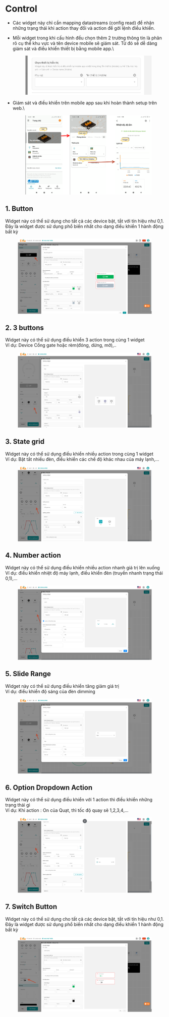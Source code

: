 # Control

* Các widget này chỉ cần mapping datastreams (config read) để nhận những trạng thái khi action thay đổi và action để gởi lệnh điều khiển.
*   Mỗi widget trong khi cấu hình đều chọn thêm 2 trường thông tin là phân rõ cụ thể khu vực và tên device mobile sẽ giám sát. Từ đó sẽ dễ dàng giám sát và điều khiển thiết bị bằng mobile app.\


    <figure><img src="../../../.gitbook/assets/image (19).png" alt=""><figcaption></figcaption></figure>
*   Giám sát và điều khiển trên mobile app sau khi hoàn thành setup trên web.\


    <figure><img src="../../../.gitbook/assets/image (30).png" alt=""><figcaption></figcaption></figure>

## 1. Button

Widget này có thể sử dụng cho tất cả các device bật, tắt với tín hiệu như 0,1. Đây là widget được sử dụng phổ biến nhất cho dạng điều khiển 1 hành động bất kỳ

<figure><img src="../../../.gitbook/assets/image (12).png" alt=""><figcaption></figcaption></figure>

## 2. 3 buttons

Widget này có thể sử dụng điều khiển 3 action trong cùng 1 widget\
Ví dụ: Device Cổng gate hoặc rèm(đóng, dừng, mở),..&#x20;

<figure><img src="../../../.gitbook/assets/image (1).png" alt=""><figcaption></figcaption></figure>

## 3. State grid

Widget này có thể sử dụng điều khiển nhiều action trong cùng 1 widget\
Ví dụ: Bật tắt nhiều đèn, điều khiển các chế độ khác nhau của máy lạnh,...

<figure><img src="../../../.gitbook/assets/image (18).png" alt=""><figcaption></figcaption></figure>

## 4. Number action

Widget này có thể sử dụng điều khiển nhiều action nhanh giá trị lên xuống\
Ví dụ: điều khiển nhiệt độ máy lạnh, điều khiển đèn (truyền nhanh trạng thái 0,1),...

<figure><img src="../../../.gitbook/assets/image (22).png" alt=""><figcaption></figcaption></figure>

## 5. Slide Range

Widget này có thể sử dụng điều khiển tăng giảm giá trị \
Ví dụ: điều khiển độ sáng của đèn dimming

<figure><img src="../../../.gitbook/assets/image (24).png" alt=""><figcaption></figcaption></figure>

## 6. Option Dropdown Action

Widget này có thể sử dụng điều khiển với 1 action thì điều khiển những trạng thái gì\
Ví dụ: Khi action : On của Quạt, thì tốc độ quay sẽ 1,2,3,4,...

<figure><img src="../../../.gitbook/assets/image (4).png" alt=""><figcaption></figcaption></figure>

## 7. Switch Button

Widget này có thể sử dụng cho tất cả các device bật, tắt với tín hiệu như 0,1. Đây là widget được sử dụng phổ biến nhất cho dạng điều khiển 1 hành động bất kỳ

<figure><img src="../../../.gitbook/assets/image (11).png" alt=""><figcaption></figcaption></figure>



